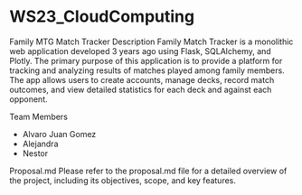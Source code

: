 # WS23_CloudComputing

Family MTG Match Tracker
Description
Family Match Tracker is a monolithic web application developed 3 years ago using Flask, SQLAlchemy, and Plotly. The primary purpose of this application is to provide a platform for tracking and analyzing results of matches played among family members. The app allows users to create accounts, manage decks, record match outcomes, and view detailed statistics for each deck and against each opponent.

Team Members
- Alvaro Juan Gomez
- Alejandra
- Nestor
  
Proposal.md
Please refer to the proposal.md file for a detailed overview of the project, including its objectives, scope, and key features.
